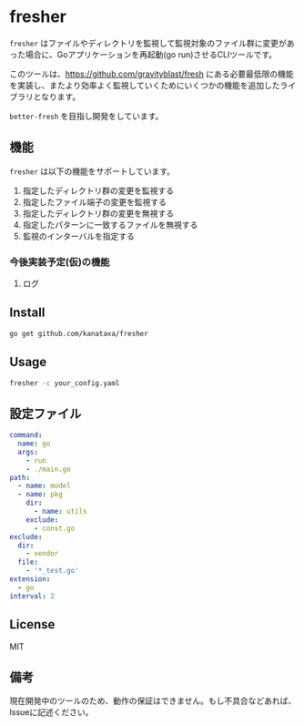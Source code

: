 # fresher

`fresher` はファイルやディレクトリを監視して監視対象のファイル群に変更があった場合に、Goアプリケーションを再起動(go run)させるCLIツールです。

このツールは、https://github.com/gravityblast/fresh にある必要最低限の機能を実装し、またより効率よく監視していくためにいくつかの機能を追加したライブラリとなります。

`better-fresh` を目指し開発をしています。

## 機能
`fresher` は以下の機能をサポートしています。

1. 指定したディレクトリ群の変更を監視する
2. 指定したファイル端子の変更を監視する
3. 指定したディレクトリ群の変更を無視する
4. 指定したパターンに一致するファイルを無視する
5. 監視のインターバルを指定する

### 今後実装予定(仮)の機能
1. ログ

## Install
```bash
go get github.com/kanataxa/fresher
```
## Usage
```bash
fresher -c your_config.yaml
```
## 設定ファイル

```yaml
command:
  name: go
  args: 
    - run
    - ./main.go
path:
  - name: model
  - name: pkg
    dir:
      - name: utils
    exclude:
      - const.go
exclude:
  dir:
    - vendor
  file:
    - '*_test.go'
extension:
  - go
interval: 2
```

## License
MIT

## 備考
現在開発中のツールのため、動作の保証はできません。もし不具合などあれば、Issueに記述ください。